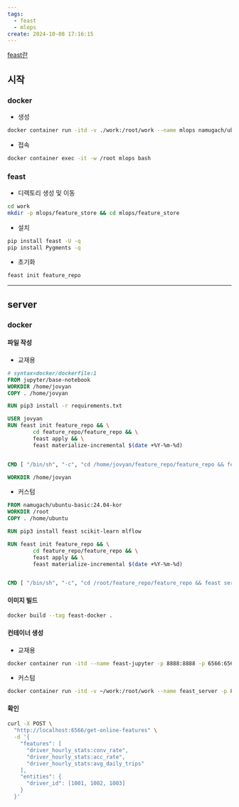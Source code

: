```yaml
---
tags:
  - feast
  - mlops
create: 2024-10-08 17:16:15
---
```

[feast란](https://d-yong.tistory.com/116)



## 시작

### docker
- 생성
```sh
docker container run -itd -v ./work:/root/work --name mlops namugach/ubuntu-basic:24.04-kor
```

- 접속
```sh
docker container exec -it -w /root mlops bash
```

### feast

- 디렉토리 생성 및 이동
```sh
cd work
mkdir -p mlops/feature_store && cd mlops/feature_store
```

- 설치
```sh
pip install feast -U -q
pip install Pygments -q
```

- 초기화
```sh
feast init feature_repo
```


---


## server

### docker

#### 파일 작성

- 교재용
```dockerFile
# syntax=docker/dockerfile:1
FROM jupyter/base-notebook
WORKDIR /home/jovyan
COPY . /home/jovyan

RUN pip3 install -r requirements.txt

USER jovyan
RUN feast init feature_repo && \
		cd feature_repo/feature_repo && \
		feast apply && \
		feast materialize-incremental $(date +%Y-%m-%d)


CMD [ "/bin/sh", "-c", "cd /home/jovyan/feature_repo/feature_repo && feast serve --host 0.0.0.0"]

WORKDIR /home/jovyan
```

- 커스텀
```dockerFile
FROM namugach/ubuntu-basic:24.04-kor
WORKDIR /root
COPY . /home/ubuntu

RUN pip3 install feast scikit-learn mlflow

RUN feast init feature_repo && \
		cd feature_repo/feature_repo && \
		feast apply && \
		feast materialize-incremental $(date +%Y-%m-%d)


CMD [ "/bin/sh", "-c", "cd /root/feature_repo/feature_repo && feast serve --host 0.0.0.0"]
```

#### 이미지 빌드
```sh
docker build --tag feast-docker .
```


#### 컨테이너 생성
- 교재용
```sh
docker container run -itd --name feast-jupyter -p 8888:8888 -p 6566:6566 -p 5001:5001 -e JUPYTER_TOKEN='password' feast-docker:latest
```

- 커스텀
```sh
docker container run -itd -v ~/work:/root/work --name feast_server -p 8888:8888 -p 6566:6566 -p 5001:5001 namugach/feast:0.1
```
#### 확인
```sh
curl -X POST \
  "http://localhost:6566/get-online-features" \
  -d '{
    "features": [
      "driver_hourly_stats:conv_rate",
      "driver_hourly_stats:acc_rate",
      "driver_hourly_stats:avg_daily_trips"
    ],
    "entities": {
      "driver_id": [1001, 1002, 1003]
    }
  }'
```